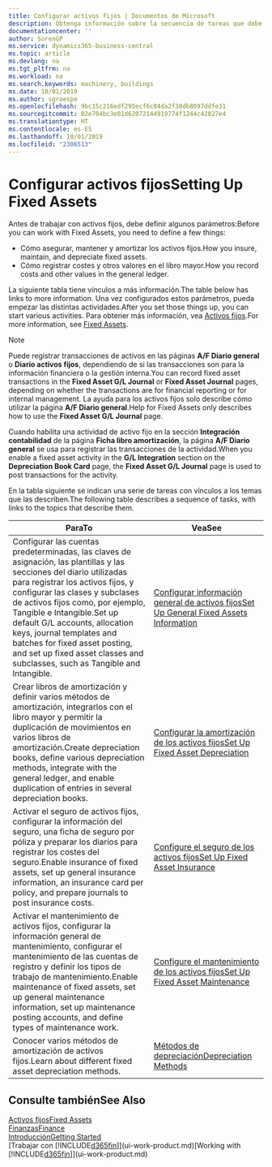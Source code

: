 ```yaml
---
title: Configurar activos fijos | Documentos de Microsoft
description: Obtenga información sobre la secuencia de tareas que debe realizar para configurar activos fijos, como maquinaria o edificios.
documentationcenter: ''
author: SorenGP
ms.service: dynamics365-business-central
ms.topic: article
ms.devlang: na
ms.tgt_pltfrm: na
ms.workload: na
ms.search.keywords: machinery, buildings
ms.date: 10/01/2019
ms.author: sgroespe
ms.openlocfilehash: 9bc15c216edf295ecf6c04da2f30db8097ddfe31
ms.sourcegitcommit: 02e704bc3e01d62072144919774f1244c42827e4
ms.translationtype: HT
ms.contentlocale: es-ES
ms.lasthandoff: 10/01/2019
ms.locfileid: "2306513"
---
```

# <a name="setting-up-fixed-assets"></a><span data-ttu-id="a57ef-103">Configurar activos fijos</span><span class="sxs-lookup"><span data-stu-id="a57ef-103">Setting Up Fixed Assets</span></span>
<span data-ttu-id="a57ef-104">Antes de trabajar con activos fijos, debe definir algunos parámetros:</span><span class="sxs-lookup"><span data-stu-id="a57ef-104">Before you can work with Fixed Assets, you need to define a few things:</span></span>  

* <span data-ttu-id="a57ef-105">Cómo asegurar, mantener y amortizar los activos fijos.</span><span class="sxs-lookup"><span data-stu-id="a57ef-105">How you insure, maintain, and depreciate fixed assets.</span></span>  
* <span data-ttu-id="a57ef-106">Cómo registrar costes y otros valores en el libro mayor.</span><span class="sxs-lookup"><span data-stu-id="a57ef-106">How you record costs and other values in the general ledger.</span></span>  

<span data-ttu-id="a57ef-107">La siguiente tabla tiene vínculos a más información.</span><span class="sxs-lookup"><span data-stu-id="a57ef-107">The table below has links to more information.</span></span> <span data-ttu-id="a57ef-108">Una vez configurados estos parámetros, pueda empezar las distintas actividades.</span><span class="sxs-lookup"><span data-stu-id="a57ef-108">After you set those things up, you can start various activities.</span></span> <span data-ttu-id="a57ef-109">Para obtener más información, vea [Activos fijos](fa-manage.md).</span><span class="sxs-lookup"><span data-stu-id="a57ef-109">For more information, see [Fixed Assets](fa-manage.md).</span></span>  

> [!NOTE]  
>   <span data-ttu-id="a57ef-110">Puede registrar transacciones de activos en las páginas **A/F Diario general** o **Diario activos fijos**, dependiendo de si las transacciones son para la información financiera o la gestión interna.</span><span class="sxs-lookup"><span data-stu-id="a57ef-110">You can record fixed asset transactions in the **Fixed Asset G/L Journal** or **Fixed Asset Journal** pages, depending on whether the transactions are for financial reporting or for internal management.</span></span> <span data-ttu-id="a57ef-111">La ayuda para los activos fijos solo describe cómo utilizar la página **A/F Diario general**.</span><span class="sxs-lookup"><span data-stu-id="a57ef-111">Help for Fixed Assets only describes how to use the **Fixed Asset G/L Journal** page.</span></span>  

<span data-ttu-id="a57ef-112">Cuando habilita una actividad de activo fijo en la sección **Integración contabilidad** de la página **Ficha libro amortización**, la página **A/F Diario general** se usa para registrar las transacciones de la actividad.</span><span class="sxs-lookup"><span data-stu-id="a57ef-112">When you enable a fixed asset activity in the **G/L Integration** section on the **Depreciation Book Card** page, the **Fixed Asset G/L Journal** page is used to post transactions for the activity.</span></span>

<span data-ttu-id="a57ef-113">En la tabla siguiente se indican una serie de tareas con vínculos a los temas que las describen.</span><span class="sxs-lookup"><span data-stu-id="a57ef-113">The following table describes a sequence of tasks, with links to the topics that describe them.</span></span>  

| <span data-ttu-id="a57ef-114">Para</span><span class="sxs-lookup"><span data-stu-id="a57ef-114">To</span></span> | <span data-ttu-id="a57ef-115">Vea</span><span class="sxs-lookup"><span data-stu-id="a57ef-115">See</span></span> |
| --- | --- |
| <span data-ttu-id="a57ef-116">Configurar las cuentas predeterminadas, las claves de asignación, las plantillas y las secciones del diario utilizadas para registrar los activos fijos, y configurar las clases y subclases de activos fijos como, por ejemplo, Tangible e Intangible.</span><span class="sxs-lookup"><span data-stu-id="a57ef-116">Set up default G/L accounts, allocation keys, journal templates and batches for fixed asset posting, and set up fixed asset classes and subclasses, such as Tangible and Intangible.</span></span> |[<span data-ttu-id="a57ef-117">Configurar información general de activos fijos</span><span class="sxs-lookup"><span data-stu-id="a57ef-117">Set Up General Fixed Assets Information</span></span>](fa-how-setup-general.md) |
| <span data-ttu-id="a57ef-118">Crear libros de amortización y definir varios métodos de amortización, integrarlos con el libro mayor y permitir la duplicación de movimientos en varios libros de amortización.</span><span class="sxs-lookup"><span data-stu-id="a57ef-118">Create depreciation books, define various depreciation methods, integrate with the general ledger, and enable duplication of entries in several depreciation books.</span></span> |[<span data-ttu-id="a57ef-119">Configurar la amortización de los activos fijos</span><span class="sxs-lookup"><span data-stu-id="a57ef-119">Set Up Fixed Asset Depreciation</span></span>](fa-how-setup-depreciation.md) |
| <span data-ttu-id="a57ef-120">Activar el seguro de activos fijos, configurar la información del seguro, una ficha de seguro por póliza y preparar los diarios para registrar los costes del seguro.</span><span class="sxs-lookup"><span data-stu-id="a57ef-120">Enable insurance of fixed assets, set up general insurance information, an insurance card per policy, and prepare journals to post insurance costs.</span></span> |[<span data-ttu-id="a57ef-121">Configure el seguro de los activos fijos</span><span class="sxs-lookup"><span data-stu-id="a57ef-121">Set Up Fixed Asset Insurance</span></span>](fa-how-setup-insurance.md) |
| <span data-ttu-id="a57ef-122">Activar el mantenimiento de activos fijos, configurar la información general de mantenimiento, configurar el mantenimiento de las cuentas de registro y definir los tipos de trabajo de mantenimiento.</span><span class="sxs-lookup"><span data-stu-id="a57ef-122">Enable maintenance of fixed assets, set up general maintenance information, set up maintenance posting accounts, and define types of maintenance work.</span></span> |[<span data-ttu-id="a57ef-123">Configure el mantenimiento de los activos fijos</span><span class="sxs-lookup"><span data-stu-id="a57ef-123">Set Up Fixed Asset Maintenance</span></span>](fa-how-setup-maintenance.md) |
| <span data-ttu-id="a57ef-124">Conocer varios métodos de amortización de activos fijos.</span><span class="sxs-lookup"><span data-stu-id="a57ef-124">Learn about different fixed asset depreciation methods.</span></span> |[<span data-ttu-id="a57ef-125">Métodos de depreciación</span><span class="sxs-lookup"><span data-stu-id="a57ef-125">Depreciation Methods</span></span>](fa-depreciation-methods.md) |

## <a name="see-also"></a><span data-ttu-id="a57ef-126">Consulte también</span><span class="sxs-lookup"><span data-stu-id="a57ef-126">See Also</span></span>
[<span data-ttu-id="a57ef-127">Activos fijos</span><span class="sxs-lookup"><span data-stu-id="a57ef-127">Fixed Assets</span></span>](fa-manage.md)  
[<span data-ttu-id="a57ef-128">Finanzas</span><span class="sxs-lookup"><span data-stu-id="a57ef-128">Finance</span></span>](finance.md)  
[<span data-ttu-id="a57ef-129">Introducción</span><span class="sxs-lookup"><span data-stu-id="a57ef-129">Getting Started</span></span>](product-get-started.md)  
<span data-ttu-id="a57ef-130">[Trabajar con [!INCLUDE[d365fin](includes/d365fin_md.md)]](ui-work-product.md)</span><span class="sxs-lookup"><span data-stu-id="a57ef-130">[Working with [!INCLUDE[d365fin](includes/d365fin_md.md)]](ui-work-product.md)</span></span>
